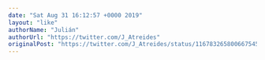 ```yaml
---
date: "Sat Aug 31 16:12:57 +0000 2019"
layout: "like"
authorName: "Julián"
authorUrl: "https://twitter.com/J_Atreides"
originalPost: "https://twitter.com/J_Atreides/status/1167832658006675456"
---
```

